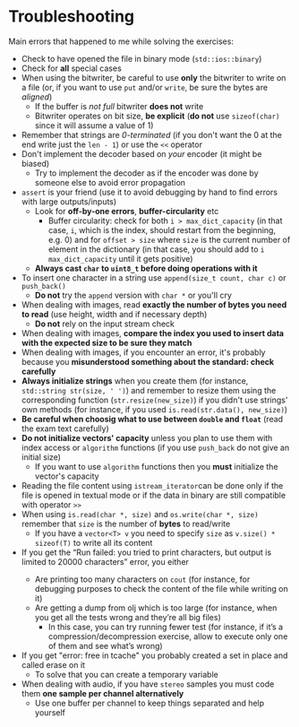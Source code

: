 # Troubleshooting 

Main errors that happened to me while solving the exercises:
- Check to have opened the file in binary mode (`std::ios::binary`)
- Check for **all** special cases
- When using the bitwriter, be careful to use **only** the bitwriter to write on a file (or, if you want to use `put` and/or `write`, be sure the bytes are *aligned*)
    - If the buffer is *not full* bitwriter **does not** write
    - Bitwriter operates on bit size, **be explicit** (**do not** use `sizeof(char)` since it will assume a value of 1)
- Remember that strings are *0-terminated* (if you don't want the 0 at the end write just the `len - 1`) or use the `<<` operator
- Don't implement the decoder based on *your* encoder (it might be biased)
    - Try to implement the decoder as if the encoder was done by someone else to avoid error propagation
- `assert` is your friend (use it to avoid debugging by hand to find errors with large outputs/inputs)
    - Look for **off-by-one errors**, **buffer-circularity** etc
        - Buffer circularity: check for both `i > max_dict_capacity` (in that case, `i`, which is the index, should restart from the beginning, e.g. 0) and for `offset > size` where `size` is the current number of element in the dictionary (in that case, you should add to `i` `max_dict_capacity` until it gets positive)
    - **Always cast `char` to `uint8_t` before doing operations with it**
- To insert one character in a string use `append(size_t count, char c)` or `push_back()`
    - **Do not** try the `append` version with `char *` or you'll cry 
- When dealing with images, read **exactly the number of bytes you need to read** (use height, width and if necessary depth)
    - **Do not** rely on the input stream check
- When dealing with images, **compare the index you used to insert data with the expected size to be sure they match**
- When dealing with images, if you encounter an error, it's probably because you **misunderstood something about the standard: check carefully**
- **Always initialize strings** when you create them (for instance, `std::string str(size, ' ')`) and remember to resize them using the corresponding function (`str.resize(new_size)`) if you didn't use strings' own methods (for instance, if you used `is.read(str.data(), new_size)`)
- **Be careful when choosig what to use between `double` and `float`** (read the exam text carefully)
- **Do not initialize vectors' capacity** unless you plan to use them with index access or `algorithm` functions (if you use `push_back` do not give an initial size)
    - If you want to use `algorithm` functions then you **must** initialize the vector's capacity
- Reading the file content using `istream_iterator`can be done only if the file is opened in textual mode or if the data in binary are still compatible with operator `>>`
- When using `is.read(char *, size)` and `os.write(char *, size)` remember that `size` is the number of **bytes** to read/write
    - If you have a `vector<T> v` you need to specify `size` as `v.size() * sizeof(T)` to write all its content
- If you get the “Run failed: you tried to print <n> characters, but output is limited to 20000 characters” error, you either
    - Are printing too many characters on `cout` (for instance, for debugging purposes to check the content of the file while writing on it)
    - Are getting a dump from olj which is too large (for instance, when you get all the tests wrong and they’re all big files)
        - In this case, you can try running fewer test (for instance, if it’s a compression/decompression exercise, allow to execute only one of them and see what’s wrong) 
- If you get "error: free in tcache" you probably created a set in place and called erase on it 
    - To solve that you can create a temporary variable 
- When dealing with audio, if you have `stereo` samples you must code them **one sample per channel alternatively**
    - Use one buffer per channel to keep things separated and help yourself

